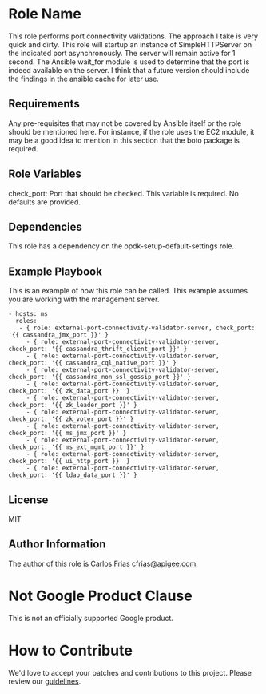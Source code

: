 Role Name
=========

This role performs port connectivity validations. The approach I take is very quick and dirty. This role will startup an instance of SimpleHTTPServer on the indicated port asynchronously. The server will remain active for 1 second. 
The Ansible wait_for module is used to determine that the port is indeed available on the server. I think that a future version should include the findings in the ansible cache for later use.  

Requirements
------------

Any pre-requisites that may not be covered by Ansible itself or the role should be mentioned here. For instance, if the role uses the EC2 module, it may be a good idea to mention in this section that the boto package is required.

Role Variables
--------------

check_port: Port that should be checked. This variable is required.  No defaults are provided.

Dependencies
------------

This role has a dependency on the opdk-setup-default-settings role. 

Example Playbook
----------------

This is an example of how this role can be called. This example assumes you are working with the management server.

    - hosts: ms
      roles:
       - { role: external-port-connectivity-validator-server, check_port: '{{ cassandra_jmx_port }}' }
         - { role: external-port-connectivity-validator-server, check_port: '{{ cassandra_thrift_client_port }}' }
         - { role: external-port-connectivity-validator-server, check_port: '{{ cassandra_cql_native_port }}' }
         - { role: external-port-connectivity-validator-server, check_port: '{{ cassandra_non_ssl_gossip_port }}' }
         - { role: external-port-connectivity-validator-server, check_port: '{{ zk_data_port }}' }
         - { role: external-port-connectivity-validator-server, check_port: '{{ zk_leader_port }}' }
         - { role: external-port-connectivity-validator-server, check_port: '{{ zk_voter_port }}' }
         - { role: external-port-connectivity-validator-server, check_port: '{{ ms_jmx_port }}' }
         - { role: external-port-connectivity-validator-server, check_port: '{{ ms_ext_mgmt_port }}' }
         - { role: external-port-connectivity-validator-server, check_port: '{{ ui_http_port }}' }
         - { role: external-port-connectivity-validator-server, check_port: '{{ ldap_data_port }}' }
                

License
-------

MIT

Author Information
------------------

The author of this role is Carlos Frias <cfrias@apigee.com>.

<!-- BEGIN Google Required Disclaimer -->

# Not Google Product Clause

This is not an officially supported Google product.
<!-- END Google Required Disclaimer -->
<!-- BEGIN Google How To Contribute -->
# How to Contribute

We'd love to accept your patches and contributions to this project. Please review our [guidelines](CONTRIBUTION.md).
<!-- END Google How To Contribute -->
